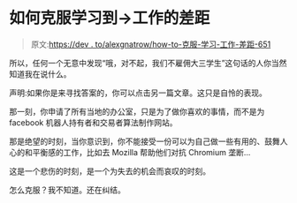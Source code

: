 # 如何克服学习到->工作的差距

> 原文:[https://dev . to/alexgnatrow/how-to-克服-学习-工作-差距-651](https://dev.to/alexgnatrow/how-to-overcome-learn-to-job-gap-651)

所以，任何一个无意中发现“哦，对不起，我们不雇佣大三学生”这句话的人你当然知道我在说什么。

声明:如果你是来寻找答案的，你可以点击另一篇文章。这只是自怜的表现。

那一刻，你申请了所有当地的办公室，只是为了做你喜欢的事情，而不是为 facebook 机器人持有者和交易者算法制作网站。

那是绝望的时刻，当你意识到，你不能接受一份可以为自己做一些有用的、鼓舞人心的和平衡感的工作，比如去 Mozilla 帮助他们对抗 Chromium 垄断...

这是一个悲伤的时刻，是一个为失去的机会而哀叹的时刻。

怎么克服？我不知道。还在纠结。
